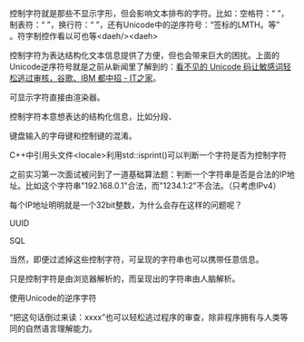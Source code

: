 控制字符就是那些不显示字形，但会影响文本排布的字符。比如：空格符：“ ”，制表符：“	”，换行符：“
”，还有Unicode中的逆序符号：“‮”等。HTML的标签\<head>\</head>等也可以看作控制字符。





控制字符为表达结构化文本信息提供了方便，但也会带来巨大的困扰。上面的Unicode逆序符号就是之前从新闻里了解到的：<a href="https://www.ithome.com/0/568/537.htm" target="_blank">看不见的 Unicode 码让敏感词轻松逃过审核，谷歌、IBM 都中招 - IT之家</a>。





可显示字符直接由渲染器。



控制字符本意想表达的结构化信息，比如分段、

键盘输入的字母键和控制键的混淆。





C++中引用头文件\<locale>利用std::isprint()可以判断一个字符是否为控制字符





之前实习第一次面试被问到了一道基础算法题：判断一个字符串是否是合法的IP地址。比如这个字符串"192.168.0.1"合法，而"1234.1:2"不合法。（只考虑IPv4）

每个IP地址明明就是一个32bit整数，为什么会存在这样的问题呢？

UUID

SQL



当然，即便过滤掉这些控制字符，可呈现的字符串也可以携带任意信息。

只是控制字符是由浏览器解析的，而呈现出的字符串由人脑解析。

使用Unicode的逆序字符

“把这句话倒过来读：xxxx”也可以轻松逃过程序的审查，除非程序拥有与人类等同的自然语言理解能力。





